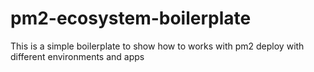 # pm2-ecosystem-boilerplate

This is a simple boilerplate to show how to works with pm2 deploy with different environments and apps
